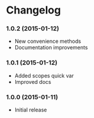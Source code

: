 # Changelog

### 1.0.2 (2015-01-12)
- New convenience methods
- Documentation improvements

### 1.0.1 (2015-01-12)
- Added scopes quick var
- Improved docs

### 1.0.0 (2015-01-11)
- Initial release
